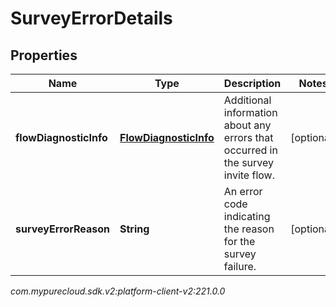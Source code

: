 # SurveyErrorDetails


## Properties

| Name | Type | Description | Notes |
| ------------ | ------------- | ------------- | ------------- |
| **flowDiagnosticInfo** | [**FlowDiagnosticInfo**](FlowDiagnosticInfo) | Additional information about any errors that occurred in the survey invite flow. |  [optional] |
| **surveyErrorReason** | **String** | An error code indicating the reason for the survey failure. |  [optional] |




_com.mypurecloud.sdk.v2:platform-client-v2:221.0.0_
